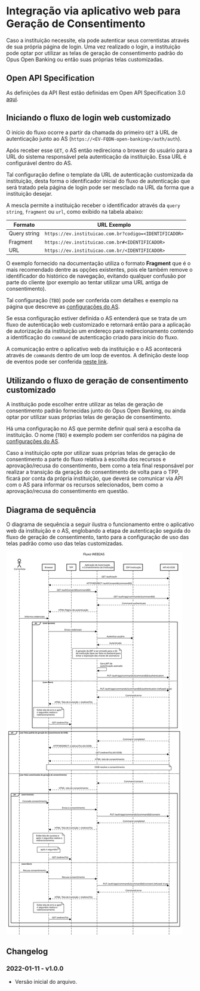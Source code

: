 # Integração via aplicativo web para Geração de Consentimento

Caso a instituição necessite, ela pode autenticar seus correntistas através
de sua própria página de login. Uma vez realizado o login, a instituição pode
optar por utilizar as telas de geração de consentimento padrão do Opus Open
Banking ou então suas próprias telas customizadas.

## Open API Specification

As definições da API Rest estão definidas em Open API Specification 3.0 [aqui](../oas-web&app2as.yaml).

## Iniciando o fluxo de login web customizado

O início do fluxo ocorre a partir da chamada do primeiro `GET` à URL de
autenticação junto ao AS (`https://<EV-FQDN-open-banking>/auth/auth`).

Após receber esse `GET`, o AS então redireciona o browser do usuário para a
URL do sistema responsável pela autenticação da instituição. Essa URL é
configurável dentro do AS.

Tal configuração define o template da URL de autenticação
customizada da instituição, desta forma o identificador inicial
do fluxo de autenticação que será tratado pela página de login pode ser
mesclado na URL da forma que a instituição desejar.

A mescla permite a instituição receber o identificador através da `query string`,
`fragment` ou `url`, como exibido na tabela abaixo:

| Formato      | URL Exemplo                                            |
| ------------ | ------------------------------------------------------ |
| Query string | `https://ev.instituicao.com.br?codigo=<IDENTIFICADOR>` |
| Fragment     | `https://ev.instituicao.com.br#<IDENTIFICADOR>`        |
| URL          | `https://ev.instituicao.com.br/<IDENTIFICADOR>`        |

 O exemplo fornecido na documentação utiliza o formato **Fragment** que é o mais
 recomendado dentre as opções existentes, pois ele também remove o identificador
 do histórico de navegação, evitando qualquer confusão por parte do cliente (por
 exemplo ao tentar utilizar uma URL antiga de consentimento).

Tal configuração (`TBD`) pode ser conferida com detalhes e exemplo na página que
descreve as [configurações do AS](../deploy/oob-authorization-server/readme.md).

Se essa configuração estiver definida o AS entenderá que se trata de um fluxo
de autenticação web customizado e retornará então para a aplicação de
autorização da instituição um endereço para redirecionamento contendo a
identificação do `command` de autenticação criado para início do fluxo.

A comunicação entre o aplicativo web da instituição e o AS acontecerá através
de `command`s dentro de um loop de eventos. A definição deste loop de eventos
pode ser conferida [neste link](../loop-comandos.md).

## Utilizando o fluxo de geração de consentimento customizado

A instituição pode escolher entre utilizar as telas de geração de consentimento
padrão fornecidas junto do Opus Open Banking, ou ainda optar por utilizar suas
próprias telas de geração de consentimento.

Há uma configuração no AS que permite definir qual será a escolha da instituição.
O nome (`TBD`) e exemplo podem ser conferidos na página de
[configurações do AS](../deploy/oob-authorization-server/readme.md).

Caso a instituição opte por utilizar suas próprias telas de geração de consentimento
a parte do fluxo relativa à escolha dos recursos e aprovação/recusa do
consentimento, bem como a tela final responsável por realizar a transição da
geração do consentimento de volta para o TPP, ficará por conta da própria
instituição, que deverá se comunicar via API com o AS para informar os recursos
selecionados, bem como a aprovação/recusa do consentimento em questão.

## Diagrama de sequência

O diagrama de sequência a seguir ilustra o funcionamento entre o aplicativo web da
instituição e o AS, englobando a etapa de autenticação seguida do fluxo de geração
de consentimento, tanto para a configuração de uso das telas padrão como uso das
telas customizadas.

![Diagrama de sequência](images/sequencia-web2as.svg)

## Changelog

### 2022-01-11 - v1.0.0

- Versão inicial do arquivo.
